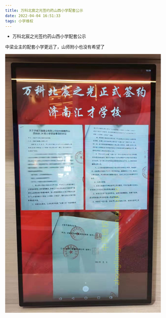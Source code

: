 ```yaml
---
title: 万科北宸之光签约药山西小学配套公示
date: 2022-04-04 16:51:33
tags: 小学维权
---
```


- 万科北宸之光签约药山西小学配套公示

中梁业主的配套小学更远了，山师附小也没有希望了

![万科北宸之光签约药山西小学配套公示](./万科北宸之光签约药山西小学配套公示/万科北宸之光签约小学配套公示.jpg)
